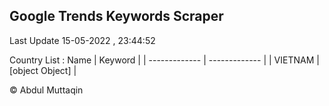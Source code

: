 

## Google Trends Keywords Scraper 
 
Last Update 15-05-2022 , 23:44:52

Country List :
 Name  | Keyword |
| ------------- | ------------- |
| VIETNAM | [object Object] |



© Abdul Muttaqin 
